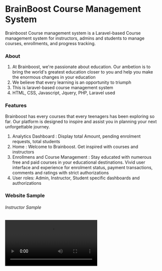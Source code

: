 <h1>BrainBoost Course Management System</h1>

Brainboost Course management system is a Laravel-based Course management system for instructors, admins and students to manage courses, enrollments, and progress tracking. 

<h3>About</h3>
<ol>
    <li>At Brainboost, we're passionate about education. Our ambetion is to bring the world's greatest education closer to you and help you make the enormous changes in your education</li>
    <li>We believe that every learning is an opportunity to triumph</li>
    <li>This is laravel-based course management system</li>
    <li>HTML, CSS, Javascript, Jquery, PHP, Laravel used</li>
</ol>

<h3>Features</h3>
<p>Brainboost has every courses that every teenagers has been exploring so far. Our platform is designed to inspire and assist you in planning your next unforgettable journey.</p>
<ol>
    <li>Analytics Dashboard : Display total Amount, pending enrolment requests, total students</li>
    <li>Home : Welcome to Brainboost. Get inspired with courses and instructors</li>
    <li>Enrollmens and Course Management : Stay educated with numerous free and paid courses in your educational destinations. Vivid user interface and experience for enrolment status, payment transactions, comments and ratings with strict authorizations</li>
    <li>User roles: Admin, Instructor, Student specific dashboards and authorizations</li>
</ol>


<h3>Website Sample</h3>

<h6>Instructor Sample</h6>
<video src="assets/Instructor_brainboost.mp4" controls="controls" style="max-width: 100%;">
    Your browser does not support the video tag.
</video>
